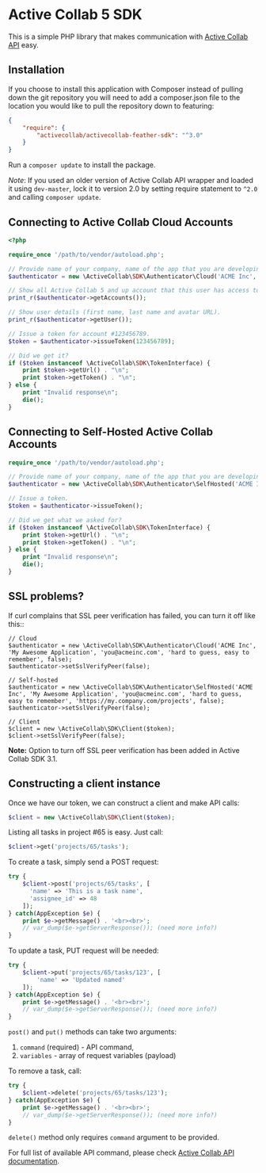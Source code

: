 # Active Collab 5 SDK

This is a simple PHP library that makes communication with [Active Collab API](https://labs.activecollab.com/nightly-activecollab-api/v1/authentication.html) easy.

## Installation

If you choose to install this application with Composer instead of pulling down the git repository you will need to add a composer.json file to the location you would like to pull the repository down to featuring:

```json
{
    "require": {
        "activecollab/activecollab-feather-sdk": "^3.0"
    }
}
```
    
Run a `composer update` to install the package.

*Note*: If you used an older version of Active Collab API wrapper and loaded it using `dev-master`, lock it to version 2.0 by setting require statement to `^2.0` and calling `composer update`.

## Connecting to Active Collab Cloud Accounts

```php
<?php

require_once '/path/to/vendor/autoload.php';

// Provide name of your company, name of the app that you are developing, your email address and password.
$authenticator = new \ActiveCollab\SDK\Authenticator\Cloud('ACME Inc', 'My Awesome Application', 'you@acmeinc.com', 'hard to guess, easy to remember');

// Show all Active Collab 5 and up account that this user has access to.
print_r($authenticator->getAccounts());

// Show user details (first name, last name and avatar URL).
print_r($authenticator->getUser());

// Issue a token for account #123456789.
$token = $authenticator->issueToken(123456789);

// Did we get it?
if ($token instanceof \ActiveCollab\SDK\TokenInterface) {
    print $token->getUrl() . "\n";
    print $token->getToken() . "\n";
} else {
    print "Invalid response\n";
    die();
}
```

## Connecting to Self-Hosted Active Collab Accounts

```php
require_once '/path/to/vendor/autoload.php';

// Provide name of your company, name of the app that you are developing, your email address and password. Last parameter is URL where your Active Collab is installed.
$authenticator = new \ActiveCollab\SDK\Authenticator\SelfHosted('ACME Inc', 'My Awesome Application', 'you@acmeinc.com', 'hard to guess, easy to remember', 'https://my.company.com/projects');

// Issue a token.
$token = $authenticator->issueToken();

// Did we get what we asked for?
if ($token instanceof \ActiveCollab\SDK\TokenInterface) {
    print $token->getUrl() . "\n";
    print $token->getToken() . "\n";
} else {
    print "Invalid response\n";
    die();
}
```

## SSL problems?

If curl complains that SSL peer verification has failed, you can turn it off like this::

```
// Cloud
$authenticator = new \ActiveCollab\SDK\Authenticator\Cloud('ACME Inc', 'My Awesome Application', 'you@acmeinc.com', 'hard to guess, easy to remember', false);
$authenticator->setSslVerifyPeer(false);

// Self-hosted
$authenticator = new \ActiveCollab\SDK\Authenticator\SelfHosted('ACME Inc', 'My Awesome Application', 'you@acmeinc.com', 'hard to guess, easy to remember', 'https://my.company.com/projects', false);
$authenticator->setSslVerifyPeer(false);

// Client
$client = new \ActiveCollab\SDK\Client($token);
$client->setSslVerifyPeer(false);
```

**Note:** Option to turn off SSL peer verification has been added in Active Collab SDK 3.1.

## Constructing a client instance

Once we have our token, we can construct a client and make API calls:

```php
$client = new \ActiveCollab\SDK\Client($token);
```

Listing all tasks in project #65 is easy. Just call:

```php
$client->get('projects/65/tasks');
```

To create a task, simply send a POST request:

```php
try {
    $client->post('projects/65/tasks', [
      'name' => 'This is a task name',
      'assignee_id' => 48
    ]);
} catch(AppException $e) {
    print $e->getMessage() . '<br><br>';
    // var_dump($e->getServerResponse()); (need more info?)
}
```

To update a task, PUT request will be needed:

```php
try {
    $client->put('projects/65/tasks/123', [
        'name' => 'Updated named'
    ]);
} catch(AppException $e) {
    print $e->getMessage() . '<br><br>';
    // var_dump($e->getServerResponse()); (need more info?)
}
```

``post()`` and ``put()`` methods can take two arguments:

1. ``command`` (required) - API command,
3. ``variables`` - array of request variables (payload)

To remove a task, call:

```php
try {
    $client->delete('projects/65/tasks/123');
} catch(AppException $e) {
    print $e->getMessage() . '<br><br>';
    // var_dump($e->getServerResponse()); (need more info?)
}
```

``delete()`` method only requires ``command`` argument to be provided.

For full list of available API command, please check [Active Collab API documentation](https://labs.activecollab.com/nightly-activecollab-api/).
